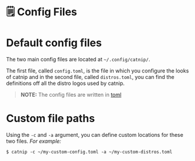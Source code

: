 # 🗒️ Config Files 

# Default config files
The two main config files are located at
`~/.config/catnip/`.

The first file, called `config.toml`, is the file in which you configure the looks of catnip and in the second file, called `distros.toml`, you can find the definitions off all the distro logos used by catnip.

> **NOTE:** The config files are written in [toml](https://toml.io)

# Custom file paths
Using the `-c` and `-a` argument, you can define custom locations for these two files. 
*For example:*
```shell
$ catnip -c ~/my-custom-config.toml -a ~/my-custom-distros.toml
```
